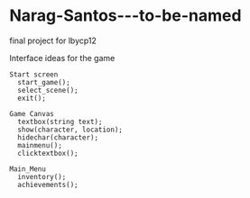 # Narag-Santos---to-be-named
final project for lbycp12

Interface ideas for the game
```
Start screen
  start_game();
  select_scene();
  exit();

Game Canvas
  textbox(string text);
  show(character, location);
  hidechar(character);
  mainmenu();
  clicktextbox();

Main_Menu
  inventory();
  achievements();
```
